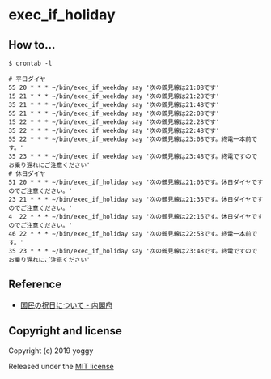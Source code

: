 # exec_if_holiday
## How to...
    $ crontab -l
    
    # 平日ダイヤ
    55 20 * * * ~/bin/exec_if_weekday say '次の鶴見線は21:08です'
    15 21 * * * ~/bin/exec_if_weekday say '次の鶴見線は21:28です'
    35 21 * * * ~/bin/exec_if_weekday say '次の鶴見線は21:48です'
    55 21 * * * ~/bin/exec_if_weekday say '次の鶴見線は22:08です'
    15 22 * * * ~/bin/exec_if_weekday say '次の鶴見線は22:28です'
    35 22 * * * ~/bin/exec_if_weekday say '次の鶴見線は22:48です'
    55 22 * * * ~/bin/exec_if_weekday say '次の鶴見線は23:08です。終電一本前です。'
    35 23 * * * ~/bin/exec_if_weekday say '次の鶴見線は23:48です。終電ですのでお乗り遅れにご注意ください'
    # 休日ダイヤ
    51 20 * * * ~/bin/exec_if_holiday say '次の鶴見線は21:03です。休日ダイヤですのでご注意ください。'
    23 21 * * * ~/bin/exec_if_holiday say '次の鶴見線は21:35です。休日ダイヤですのでご注意ください。'
    4  22 * * * ~/bin/exec_if_holiday say '次の鶴見線は22:16です。休日ダイヤですのでご注意ください。'
    46 22 * * * ~/bin/exec_if_holiday say '次の鶴見線は22:58です。終電一本前です。'
    35 23 * * * ~/bin/exec_if_holiday say '次の鶴見線は23:48です。終電ですのでお乗り遅れにご注意ください'

## Reference

  - [国民の祝日について - 内閣府](https://www8.cao.go.jp/chosei/shukujitsu/gaiyou.html)

## Copyright and license
Copyright (c) 2019 yoggy

Released under the [MIT license](LICENSE.txt)
